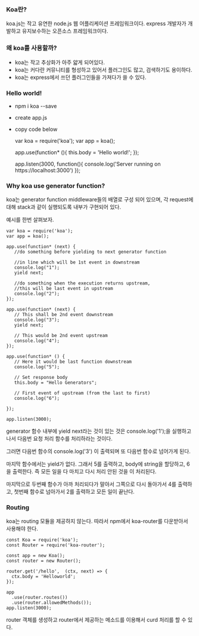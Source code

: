 ### Koa란?
koa.js는 작고 유연한 node.js 웹 어플리케이션 프레임워크이다. express 개발자가 개발하고 유지보수하는 오픈소스 프레임워크이다.

### 왜 koa를 사용할까?
- koa는 작고 추상화가 아주 얇게 되어있다.
- koa는 커다란 커뮤니티를 형성하고 있어서 플러그인도 많고, 검색하기도 용이하다.
- koa는 express에서 쓰던 플러그인들을 가져다가 쓸 수 있다.

### Hello world!
- npm i koa --save
- create app.js
- copy code below

	var koa = require('koa');
	var app = koa();
	
	app.use(function* (){
	   this.body = 'Hello world!';
	});
	
	app.listen(3000, function(){
	   console.log('Server running on https://localhost:3000')
	});

### Why koa use generator function?
koa는 generator function middleware들의 배열로 구성 되어 있으며, 각 request에 대해 stack과 같이 실행되도록 내부가 구현되어 있다.

예시를 한번 살펴보자.

	var koa = require('koa');
	var app = koa();
	 
	app.use(function* (next) {
	   //do something before yielding to next generator function 
	   
	   //in line which will be 1st event in downstream
	   console.log("1");
	   yield next;
	 
	   //do something when the execution returns upstream, 
	   //this will be last event in upstream
	   console.log("2");
	});
	 
	app.use(function* (next) {
	   // This shall be 2nd event downstream
	   console.log("3");
	   yield next;
	 
	   // This would be 2nd event upstream
	   console.log("4");
	});
	 
	app.use(function* () { 
	   // Here it would be last function downstream
	   console.log("5");
	   
	   // Set response body
	   this.body = "Hello Generators";
	
	   // First event of upstream (from the last to first)
	   console.log("6"); 
	 
	});
	
	app.listen(3000);

generator 함수 내부에 yield next라는 것이 있는 것은 console.log('1');을 실행하고 나서 다음번 요청 처리 함수를 처리하라는 것이다.

그러면 다음번 함수의 console.log('3') 이 출력되며 또 다음번 함수로 넘어가게 된다.

마지막 함수에서는 yield가 없다. 그래서 5를 출력하고,  body에 string을 할당하고, 6을 출력한다. 즉 모든 일을 다 마치고 다시 처리 안된 것을 이 처리된다.

마지막으로 두번째 함수가 아까 처리되다가 말아서 그쪽으로 다시 돌아가서 4를 출력하고, 첫번째 함수로 넘아가서 2를 출력하고 모든 일이 끝난다.

### Routing
koa는 routing 모듈을 제공하지 않는다. 따라서 npm에서 koa-router를 다운받아서 사용해야 한다.

	const Koa = require('koa');
	const Router = require('koa-router');
	 
	const app = new Koa();
	const router = new Router();
	 
	router.get('/hello',  (ctx, next) => {
	  ctx.body = 'Helloworld';
	});
	 
	app
	  .use(router.routes())
	  .use(router.allowedMethods());
	app.listen(3000);

router 객체를 생성하고 router에서 제공하는 메소드를 이용해서 curd 처리를 할 수 있다.

